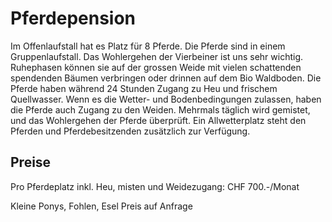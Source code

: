 # Pferdepension

Im Offenlaufstall hat es Platz für 8 Pferde. Die Pferde sind in einem Gruppenlaufstall. Das Wohlergehen der Vierbeiner ist uns sehr wichtig. Ruhephasen können sie auf der grossen Weide mit vielen schattenden spendenden Bäumen verbringen oder drinnen auf dem Bio Waldboden. Die Pferde haben während 24 Stunden Zugang zu Heu und frischem Quellwasser. Wenn es die Wetter- und Bodenbedingungen zulassen, haben die Pferde auch Zugang zu den Weiden. Mehrmals täglich wird gemistet, und das Wohlergehen der Pferde überprüft. Ein Allwetterplatz steht den Pferden und Pferdebesitzenden zusätzlich zur Verfügung.

## Preise 

Pro Pferdeplatz inkl. Heu, misten und Weidezugang: CHF 700.-/Monat 

Kleine Ponys, Fohlen, Esel Preis auf Anfrage
